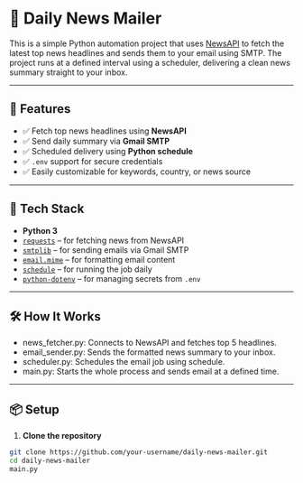 # 📰 Daily News Mailer

This is a simple Python automation project that uses [NewsAPI](https://newsapi.org/) to fetch the latest top news headlines and sends them to your email using SMTP. The project runs at a defined interval using a scheduler, delivering a clean news summary straight to your inbox.

---

## 🚀 Features

- ✅ Fetch top news headlines using **NewsAPI**
- ✅ Send daily summary via **Gmail SMTP**
- ✅ Scheduled delivery using **Python schedule**
- ✅ `.env` support for secure credentials
- ✅ Easily customizable for keywords, country, or news source

---

## 🔧 Tech Stack

- **Python 3**
- [`requests`](https://pypi.org/project/requests/) – for fetching news from NewsAPI  
- [`smtplib`](https://docs.python.org/3/library/smtplib.html) – for sending emails via Gmail SMTP  
- [`email.mime`](https://docs.python.org/3/library/email.mime.html) – for formatting email content  
- [`schedule`](https://pypi.org/project/schedule/) – for running the job daily  
- [`python-dotenv`](https://pypi.org/project/python-dotenv/) – for managing secrets from `.env`

---

## 🛠 How It Works
- news_fetcher.py: Connects to NewsAPI and fetches top 5 headlines.
- email_sender.py: Sends the formatted news summary to your inbox.
- scheduler.py: Schedules the email job using schedule.
- main.py: Starts the whole process and sends email at a defined time.

---

## 📦 Setup

1. **Clone the repository**

```bash
git clone https://github.com/your-username/daily-news-mailer.git
cd daily-news-mailer
main.py
